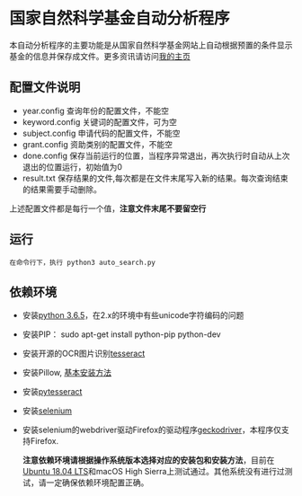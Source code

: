 # 国家自然科学基金自动分析程序

本自动分析程序的主要功能是从国家自然科学基金网站上自动根据预置的条件显示基金的信息并保存成文件。更多资讯请访问[我的主页](https://cskxie.github.io)

## 配置文件说明

* year.config 查询年份的配置文件，不能空
* keyword.config 关键词的配置文件，可为空
* subject.config 申请代码的配置文件，不能空
* grant.config 资助类别的配置文件，不能空
* done.config 保存当前运行的位置，当程序异常退出，再次执行时自动从上次退出的位置运行，初始值为0
* result.txt 保存结果的文件,每次都是在文件末尾写入新的结果。每次查询结束的结果需要手动删除。

上述配置文件都是每行一个值，**注意文件末尾不要留空行**

## 运行

    在命令行下，执行 python3 auto_search.py

## 依赖环境

* 安装[python 3.6.5](https://www.python.org/downloads/)，在2.x的环境中有些unicode字符编码的问题
* 安装PIP： sudo apt-get install python-pip python-dev
* 安装开源的OCR图片识别[tesseract](https://github.com/tesseract-ocr/tesseract)
* 安装Pillow, [基本安装方法](https://pillow.readthedocs.io/en/5.1.x/)
* 安装[pytesseract](https://github.com/madmaze/pytesseract)
* 安装[selenium](https://pypi.org/project/selenium/)
* 安装selenium的webdriver驱动Firefox的驱动程序[geckodriver](https://github.com/mozilla/geckodriver/releases)，本程序仅支持Firefox.

    **注意依赖环境请根据操作系统版本选择对应的安装包和安装方法**，目前在[Ubuntu 18.04 LTS](https://www.ubuntu.com/download/desktop)和macOS High Sierra上测试通过。其他系统没有进行过测试，请一定确保依赖环境配置正确。
